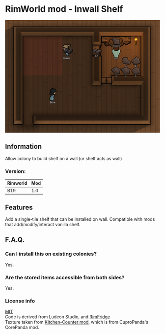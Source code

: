 # RimWorld mod - Inwall Shelf

![img](About/Preview.png)

## Information
Allow colony to build shelf on a wall (or shelf acts as wall)

### Version:
| Rimworld | Mod |
| --- | --- |
| B19 | 1.0 |

## Features
Add a single-tile shelf that can be installed on wall.
Compatible with mods that add/modify/interact vanilla shelf.

## F.A.Q.
### Can I install this on existing colonies?
Yes.
### Are the stored items accessible from both sides?
Yes.
### License info
[MIT](LICENSE)  
Code is derived from Ludeon Studio, and [RimFridge](https://github.com/KiameV/rimworld-rimfridge)  
Texture taken from [Kitchen-Counter mod](https://github.com/Tammabanana/Kitchen-Counter/releases), which is from CuproPanda's CorePanda mod.
